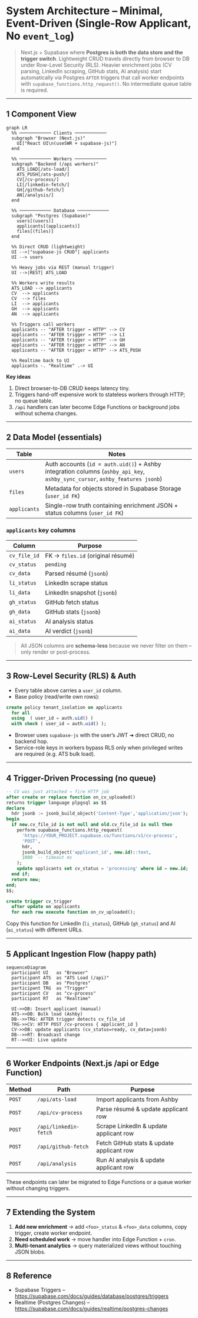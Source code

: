 # System Architecture – Minimal, Event-Driven (Single-Row Applicant, No `event_log`)

> Next.js + Supabase where **Postgres is both the data store and the trigger switch**.  Lightweight CRUD travels directly from browser to DB under Row-Level Security (RLS).  Heavier enrichment jobs (CV parsing, LinkedIn scraping, GitHub stats, AI analysis) start automatically via Postgres `AFTER` triggers that call worker endpoints with `supabase_functions.http_request()`.  No intermediate queue table is required.

---

## 1 Component View

```mermaid
graph LR
  %% ──────────── Clients ────────────
  subgraph "Browser (Next.js)"
    UI["React UI\n(useSWR + supabase-js)"]
  end

  %% ──────────── Workers ────────────
  subgraph "Backend (/api workers)"
    ATS_LOAD[/ats-load/]
    ATS_PUSH[/ats-push/]
    CV[/cv-process/]
    LI[/linkedin-fetch/]
    GH[/github-fetch/]
    AN[/analysis/]
  end

  %% ──────────── Database ────────────
  subgraph "Postgres (Supabase)"
    users[(users)]
    applicants[(applicants)]
    files[(files)]
  end

  %% Direct CRUD (lightweight)
  UI -->|"supabase-js CRUD"| applicants
  UI --> users

  %% Heavy jobs via REST (manual trigger)
  UI -->|REST| ATS_LOAD

  %% Workers write results
  ATS_LOAD --> applicants
  CV  --> applicants
  CV  --> files
  LI  --> applicants
  GH  --> applicants
  AN  --> applicants

  %% Triggers call workers
  applicants -- "AFTER trigger → HTTP" --> CV
  applicants -- "AFTER trigger → HTTP" --> LI
  applicants -- "AFTER trigger → HTTP" --> GH
  applicants -- "AFTER trigger → HTTP" --> AN
  applicants -- "AFTER trigger → HTTP" --> ATS_PUSH

  %% Realtime back to UI
  applicants -. "Realtime" .-> UI
```

**Key ideas**
1. Direct browser-to-DB CRUD keeps latency tiny.
2. Triggers hand-off expensive work to stateless workers through HTTP; no queue table.
3. `/api` handlers can later become Edge Functions or background jobs without schema changes.

---

## 2 Data Model (essentials)

| Table | Notes |
|-------|-------|
| `users` | Auth accounts (`id = auth.uid()`) + Ashby integration columns (`ashby_api_key`, `ashby_sync_cursor`, `ashby_features jsonb`) |
| `files` | Metadata for objects stored in Supabase Storage (`user_id FK`) |
| `applicants` | Single-row truth containing enrichment JSON + status columns (`user_id FK`) |

### `applicants` key columns

| Column | Purpose |
|--------|---------|
| `cv_file_id` | FK → `files.id` (original résumé) |
| `cv_status`  | `pending` | `processing` | `ready` | `error` |
| `cv_data`    | Parsed résumé (`jsonb`) |
| `li_status`  | LinkedIn scrape status |
| `li_data`    | LinkedIn snapshot (`jsonb`) |
| `gh_status`  | GitHub fetch status |
| `gh_data`    | GitHub stats (`jsonb`) |
| `ai_status`  | AI analysis status |
| `ai_data`    | AI verdict (`jsonb`) |

> All JSON columns are **schema-less** because we never filter on them – only render or post-process.

---

## 3 Row-Level Security (RLS) & Auth

* Every table above carries a `user_id` column.
* Base policy (read/write own rows):

```sql
create policy tenant_isolation on applicants
  for all
  using  ( user_id = auth.uid() )
  with check ( user_id = auth.uid() );
```

* Browser uses `supabase-js` with the user’s JWT ➜ direct CRUD, no backend hop.
* Service-role keys in workers bypass RLS only when privileged writes are required (e.g. ATS bulk load).

---

## 4 Trigger-Driven Processing (no queue)

```sql
-- CV was just attached → fire HTTP job
after create or replace function on_cv_uploaded()
returns trigger language plpgsql as $$
declare
  hdr jsonb := jsonb_build_object('Content-Type','application/json');
begin
  if new.cv_file_id is not null and old.cv_file_id is null then
    perform supabase_functions.http_request(
      'https://YOUR_PROJECT.supabase.co/functions/v1/cv-process',
      'POST',
      hdr,
      jsonb_build_object('applicant_id', new.id)::text,
      1000  -- timeout ms
    );
    update applicants set cv_status = 'processing' where id = new.id;
  end if;
  return new;
end;
$$;

create trigger cv_trigger
  after update on applicants
  for each row execute function on_cv_uploaded();
```

Copy this function for LinkedIn (`li_status`), GitHub (`gh_status`) and AI (`ai_status`) with different URLs.

---

## 5 Applicant Ingestion Flow (happy path)

```mermaid
sequenceDiagram
  participant UI   as "Browser"
  participant ATS  as "ATS Load (/api)"
  participant DB   as "Postgres"
  participant TRG  as "Trigger"
  participant CV   as "cv-process"
  participant RT   as "Realtime"

  UI->>DB: Insert applicant (manual)
  ATS->>DB: Bulk load (Ashby)
  DB-->>TRG: AFTER trigger detects cv_file_id
  TRG->>CV: HTTP POST /cv-process { applicant_id }
  CV->>DB: update applicants (cv_status=ready, cv_data=jsonb)
  DB-->>RT: Broadcast change
  RT-->>UI: Live update
```

---

## 6 Worker Endpoints (Next.js /api or Edge Function)

| Method | Path | Purpose |
|--------|------|---------|
| `POST` | `/api/ats-load` | Import applicants from Ashby |
| `POST` | `/api/cv-process` | Parse résumé & update applicant row |
| `POST` | `/api/linkedin-fetch` | Scrape LinkedIn & update applicant row |
| `POST` | `/api/github-fetch` | Fetch GitHub stats & update applicant row |
| `POST` | `/api/analysis` | Run AI analysis & update applicant row |

These endpoints can later be migrated to Edge Functions or a queue worker without changing triggers.

---

## 7 Extending the System

1. **Add new enrichment** → add `<foo>_status` & `<foo>_data` columns, copy trigger, create worker endpoint.
2. **Need scheduled work** → move handler into Edge Function + `cron`.
3. **Multi-tenant analytics** → query materialized views without touching JSON blobs.

---

## 8 Reference

* Supabase Triggers – <https://supabase.com/docs/guides/database/postgres/triggers>
* Realtime (Postgres Changes) – <https://supabase.com/docs/guides/realtime/postgres-changes>
